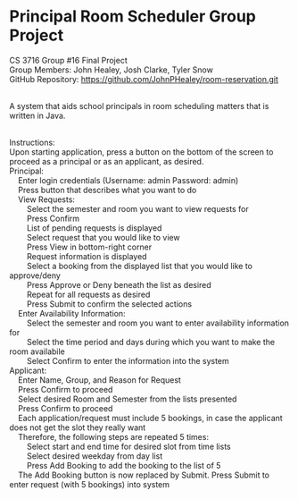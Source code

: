 # Principal Room Scheduler Group Project
CS 3716 Group #16 Final Project
<br/>Group Members: John Healey, Josh Clarke, Tyler Snow
<br/>GitHub Repository: https://github.com/JohnPHealey/room-reservation.git

<br/>A system that aids school principals in room scheduling matters that is written in Java.

<br/>Instructions:
	<br/>Upon starting application, press a button on the bottom of the screen to proceed as a principal or as an applicant, as desired.
	<br/>Principal:
		<br/>&nbsp;&nbsp;&nbsp;&nbsp;Enter login credentials (Username: admin Password: admin)
		<br/>&nbsp;&nbsp;&nbsp;&nbsp;Press button that describes what you want to do
		<br/>&nbsp;&nbsp;&nbsp;&nbsp;View Requests:
			<br/>&nbsp;&nbsp;&nbsp;&nbsp;&nbsp;&nbsp;&nbsp;&nbsp;Select the semester and room you want to view requests for
			<br/>&nbsp;&nbsp;&nbsp;&nbsp;&nbsp;&nbsp;&nbsp;&nbsp;Press Confirm
			<br/>&nbsp;&nbsp;&nbsp;&nbsp;&nbsp;&nbsp;&nbsp;&nbsp;List of pending requests is displayed
			<br/>&nbsp;&nbsp;&nbsp;&nbsp;&nbsp;&nbsp;&nbsp;&nbsp;Select request that you would like to view
			<br/>&nbsp;&nbsp;&nbsp;&nbsp;&nbsp;&nbsp;&nbsp;&nbsp;Press View in bottom-right corner
			<br/>&nbsp;&nbsp;&nbsp;&nbsp;&nbsp;&nbsp;&nbsp;&nbsp;Request information is displayed
			<br/>&nbsp;&nbsp;&nbsp;&nbsp;&nbsp;&nbsp;&nbsp;&nbsp;Select a booking from the displayed list that you would like to approve/deny
			<br/>&nbsp;&nbsp;&nbsp;&nbsp;&nbsp;&nbsp;&nbsp;&nbsp;Press Approve or Deny beneath the list as desired
			<br/>&nbsp;&nbsp;&nbsp;&nbsp;&nbsp;&nbsp;&nbsp;&nbsp;Repeat for all requests as desired
			<br/>&nbsp;&nbsp;&nbsp;&nbsp;&nbsp;&nbsp;&nbsp;&nbsp;Press Submit to confirm the selected actions
		<br/>&nbsp;&nbsp;&nbsp;&nbsp;Enter Availability Information:
			<br/>&nbsp;&nbsp;&nbsp;&nbsp;&nbsp;&nbsp;&nbsp;&nbsp;Select the semester and room you want to enter availability information for
			<br/>&nbsp;&nbsp;&nbsp;&nbsp;&nbsp;&nbsp;&nbsp;&nbsp;Select the time period and days during which you want to make the room availabile
			<br/>&nbsp;&nbsp;&nbsp;&nbsp;&nbsp;&nbsp;&nbsp;&nbsp;Select Confirm to enter the information into the system
	<br/>Applicant:
		<br/>&nbsp;&nbsp;&nbsp;&nbsp;Enter Name, Group, and Reason for Request
		<br/>&nbsp;&nbsp;&nbsp;&nbsp;Press Confirm to proceed
		<br/>&nbsp;&nbsp;&nbsp;&nbsp;Select desired Room and Semester from the lists presented
		<br/>&nbsp;&nbsp;&nbsp;&nbsp;Press Confirm to proceed
		<br/>&nbsp;&nbsp;&nbsp;&nbsp;Each application/request must include 5 bookings, in case the applicant does not get the slot they really want
		<br/>&nbsp;&nbsp;&nbsp;&nbsp;Therefore, the following steps are repeated 5 times:
			<br/>&nbsp;&nbsp;&nbsp;&nbsp;&nbsp;&nbsp;&nbsp;&nbsp;Select start and end time for desired slot from time lists
			<br/>&nbsp;&nbsp;&nbsp;&nbsp;&nbsp;&nbsp;&nbsp;&nbsp;Select desired weekday from day list
			<br/>&nbsp;&nbsp;&nbsp;&nbsp;&nbsp;&nbsp;&nbsp;&nbsp;Press Add Booking to add the booking to the list of 5
		<br/>&nbsp;&nbsp;&nbsp;&nbsp;The Add Booking button is now replaced by Submit. Press Submit to enter request (with 5 bookings) into system
